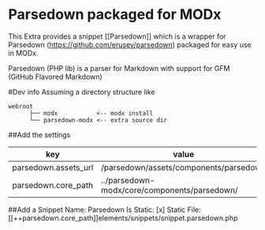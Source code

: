 Parsedown packaged for MODx
===========================
This Extra provides a snippet [[Parsedown]] which is a wrapper for Parsedown (https://github.com/erusev/parsedown) packaged for easy use in MODx.

Parsedown (PHP lib) is a parser for Markdown with support for GFM (GitHub Flavored Markdown)

#Dev info
Assuming a directory structure like

    webroot
          ├── modx           <-- modx install
          └── parsedown-modx <-- extra source dir 

##Add the settings

key | value
--- | -----
parsedown.assets_url | /parsedown/assets/components/parsedown
parsedown.core_path | ../parsedown-modx/core/components/parsedown/

##Add a Snippet
Name: Parsedown
Is Static: [x]
Static File: [[++parsedown.core_path]]elements/snippets/snippet.parsedown.php
